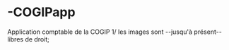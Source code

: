 # -COGIPapp
Application comptable de la COGIP
1/ les images sont --jusqu'à présent-- libres de droit;